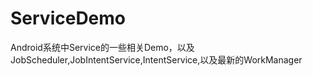 # ServiceDemo
Android系统中Service的一些相关Demo，以及JobScheduler,JobIntentService,IntentService,以及最新的WorkManager
